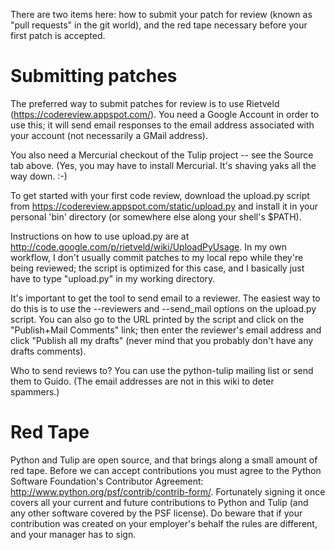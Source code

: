 There are two items here: how to submit your patch for review (known as "pull requests" in the git world), and the red tape necessary before your first patch is accepted.

# Submitting patches #

The preferred way to submit patches for review is to use Rietveld (https://codereview.appspot.com/). You need a Google Account in order to use this; it will send email responses to the email address associated with your account (not necessarily a GMail address).

You also need a Mercurial checkout of the Tulip project -- see the Source tab above. (Yes, you may have to install Mercurial. It's shaving yaks all the way down. :-)

To get started with your first code review, download the upload.py script from https://codereview.appspot.com/static/upload.py and install it in your personal 'bin' directory (or somewhere else along your shell's $PATH).

Instructions on how to use upload.py are at http://code.google.com/p/rietveld/wiki/UploadPyUsage. In my own workflow, I don't usually commit patches to my local repo while they're being reviewed; the script is optimized for this case, and I basically just have to type "upload.py" in my working directory.

It's important to get the tool to send email to a reviewer. The easiest way to do this is to use the --reviewers and --send\_mail options on the upload.py script. You can also go to the URL printed by the script and click on the "Publish+Mail Comments" link; then enter the reviewer's email address and click "Publish all my drafts" (never mind that you probably don't have any drafts comments).

Who to send reviews to? You can use the python-tulip mailing list or send them to Guido. (The email addresses are not in this wiki to deter spammers.)

# Red Tape #

Python and Tulip are open source, and that brings along a small amount of red tape. Before we can accept contributions you must agree to the Python Software Foundation's Contributor Agreement: http://www.python.org/psf/contrib/contrib-form/. Fortunately signing it once covers all your current and future contributions to Python and Tulip (and any other software covered by the PSF license). Do beware that if your contribution was created on your employer's behalf the rules are different, and your manager has to sign.